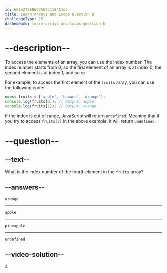 ```yaml
---
id: 661e27568602567c118451d2
title: Learn Arrays and Loops Question B
challengeType: 15
dashedName: learn-arrays-and-loops-question-b
---
```

# --description--

To access the elements of an array, you can use the index number. The index number starts from 0, so the first element of an array is at index 0, the second element is at index 1, and so on.

For example, to access the first element of the `fruits` array, you can use the following code:

```javascript
const fruits = ['apple', 'banana', 'orange'];
console.log(fruits[0]); // Output: apple
console.log(fruits[2]); // Output: orange
```

If the index is out of range, JavaScript will return `undefined`. Meaning that if you try to access `fruits[3]` in the above example, it will return `undefined`.


# --question--

## --text--

What is the index number of the fourth element in the `fruits` array?

## --answers--

`orange`

---

`apple`

---

`pineapple`

---

`undefined`

## --video-solution--

4

